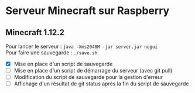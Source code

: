 # Serveur Minecraft sur Raspberry
## Minecraft 1.12.2

Pour lancer le serveur : `java -Xms2048M -jar server.jar nogui`   
Pour faire une sauvegarde : `./save.sh`

- [x] Mise en place d'un script de sauvegarde  
- [ ] Mise en place d'un script de démarrage du serveur (avec git pull)
- [ ] Modification du script de sauvegarde pour la gestion d'erreur
- [ ] Affichage d'un résultat de git status après la fin du script de sauvegarde 

